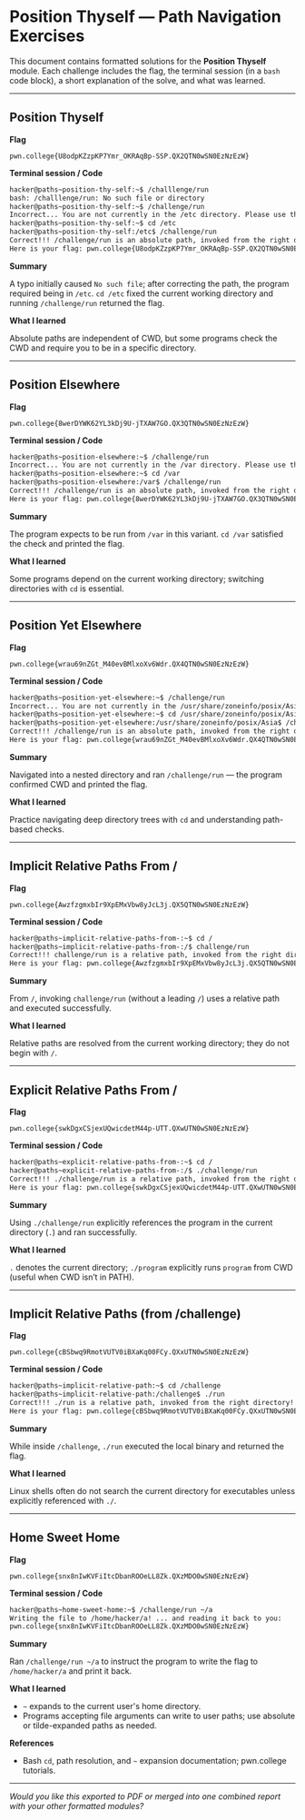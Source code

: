 # Position Thyself — Path Navigation Exercises

This document contains formatted solutions for the **Position Thyself** module. Each challenge includes the flag, the terminal session (in a `bash` code block), a short explanation of the solve, and what was learned.

---

## Position Thyself

**Flag**

```
pwn.college{U8odpKZzpKP7Ymr_OKRAqBp-SSP.QX2QTN0wSN0EzNzEzW}
```

**Terminal session / Code**

```bash
hacker@paths~position-thy-self:~$ /challlenge/run
bash: /challlenge/run: No such file or directory
hacker@paths~position-thy-self:~$ /challenge/run
Incorrect... You are not currently in the /etc directory. Please use the cd utility to change directory appropriately.
hacker@paths~position-thy-self:~$ cd /etc
hacker@paths~position-thy-self:/etc$ /challenge/run
Correct!!! /challenge/run is an absolute path, invoked from the right directory!
Here is your flag: pwn.college{U8odpKZzpKP7Ymr_OKRAqBp-SSP.QX2QTN0wSN0EzNzEzW}
```

**Summary**

A typo initially caused `No such file`; after correcting the path, the program required being in `/etc`. `cd /etc` fixed the current working directory and running `/challenge/run` returned the flag.

**What I learned**

Absolute paths are independent of CWD, but some programs check the CWD and require you to be in a specific directory.

---

## Position Elsewhere

**Flag**

```
pwn.college{8werDYWK62YL3kDj9U-jTXAW7GO.QX3QTN0wSN0EzNzEzW}
```

**Terminal session / Code**

```bash
hacker@paths~position-elsewhere:~$ /challenge/run
Incorrect... You are not currently in the /var directory. Please use the cd utility to change directory appropriately.
hacker@paths~position-elsewhere:~$ cd /var
hacker@paths~position-elsewhere:/var$ /challenge/run
Correct!!! /challenge/run is an absolute path, invoked from the right directory!
Here is your flag: pwn.college{8werDYWK62YL3kDj9U-jTXAW7GO.QX3QTN0wSN0EzNzEzW}
```

**Summary**

The program expects to be run from `/var` in this variant. `cd /var` satisfied the check and printed the flag.

**What I learned**

Some programs depend on the current working directory; switching directories with `cd` is essential.

---

## Position Yet Elsewhere

**Flag**

```
pwn.college{wrau69nZGt_M40evBMlxoXv6Wdr.QX4QTN0wSN0EzNzEzW}
```

**Terminal session / Code**

```bash
hacker@paths~position-yet-elsewhere:~$ /challenge/run
Incorrect... You are not currently in the /usr/share/zoneinfo/posix/Asia directory. Please use the cd utility to change directory appropriately.
hacker@paths~position-yet-elsewhere:~$ cd /usr/share/zoneinfo/posix/Asia
hacker@paths~position-yet-elsewhere:/usr/share/zoneinfo/posix/Asia$ /challenge/run
Correct!!! /challenge/run is an absolute path, invoked from the right directory!
Here is your flag: pwn.college{wrau69nZGt_M40evBMlxoXv6Wdr.QX4QTN0wSN0EzNzEzW}
```

**Summary**

Navigated into a nested directory and ran `/challenge/run` — the program confirmed CWD and printed the flag.

**What I learned**

Practice navigating deep directory trees with `cd` and understanding path-based checks.

---

## Implicit Relative Paths From /

**Flag**

```
pwn.college{AwzfzgmxbIr9XpEMxVbw8yJcL3j.QX5QTN0wSN0EzNzEzW}
```

**Terminal session / Code**

```bash
hacker@paths~implicit-relative-paths-from-:~$ cd /
hacker@paths~implicit-relative-paths-from-:/$ challenge/run
Correct!!! challenge/run is a relative path, invoked from the right directory!
Here is your flag: pwn.college{AwzfzgmxbIr9XpEMxVbw8yJcL3j.QX5QTN0wSN0EzNzEzW}
```

**Summary**

From `/`, invoking `challenge/run` (without a leading `/`) uses a relative path and executed successfully.

**What I learned**

Relative paths are resolved from the current working directory; they do not begin with `/`.

---

## Explicit Relative Paths From /

**Flag**

```
pwn.college{swkDgxCSjexUQwicdetM44p-UTT.QXwUTN0wSN0EzNzEzW}
```

**Terminal session / Code**

```bash
hacker@paths~explicit-relative-paths-from-:~$ cd /
hacker@paths~explicit-relative-paths-from-:/$ ./challenge/run
Correct!!! ./challenge/run is a relative path, invoked from the right directory!
Here is your flag: pwn.college{swkDgxCSjexUQwicdetM44p-UTT.QXwUTN0wSN0EzNzEzW}
```

**Summary**

Using `./challenge/run` explicitly references the program in the current directory (`.`) and ran successfully.

**What I learned**

`.` denotes the current directory; `./program` explicitly runs `program` from CWD (useful when CWD isn’t in PATH).

---

## Implicit Relative Paths (from /challenge)

**Flag**

```
pwn.college{cBSbwq9RmotVUTV0iBXaKq00FCy.QXxUTN0wSN0EzNzEzW}
```

**Terminal session / Code**

```bash
hacker@paths~implicit-relative-path:~$ cd /challenge
hacker@paths~implicit-relative-path:/challenge$ ./run
Correct!!! ./run is a relative path, invoked from the right directory!
Here is your flag: pwn.college{cBSbwq9RmotVUTV0iBXaKq00FCy.QXxUTN0wSN0EzNzEzW}
```

**Summary**

While inside `/challenge`, `./run` executed the local binary and returned the flag.

**What I learned**

Linux shells often do not search the current directory for executables unless explicitly referenced with `./`.

---

## Home Sweet Home

**Flag**

```
pwn.college{snx8nIwKVFiItcDbanROOeLL8Zk.QXzMDO0wSN0EzNzEzW}
```

**Terminal session / Code**

```bash
hacker@paths~home-sweet-home:~$ /challenge/run ~/a
Writing the file to /home/hacker/a! ... and reading it back to you:
pwn.college{snx8nIwKVFiItcDbanROOeLL8Zk.QXzMDO0wSN0EzNzEzW}
```

**Summary**

Ran `/challenge/run ~/a` to instruct the program to write the flag to `/home/hacker/a` and print it back.

**What I learned**

* `~` expands to the current user's home directory.
* Programs accepting file arguments can write to user paths; use absolute or tilde-expanded paths as needed.

**References**

* Bash `cd`, path resolution, and `~` expansion documentation; pwn.college tutorials.

---

*Would you like this exported to PDF or merged into one combined report with your other formatted modules?*


